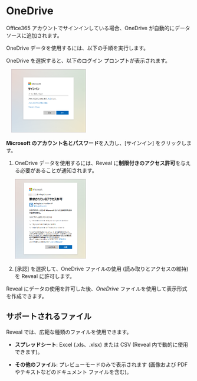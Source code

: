 # OneDrive

Office365 アカウントでサインインしている場合、OneDrive が自動的にデータ ソースに追加されます。

OneDrive データを使用するには、以下の手順を実行します。

OneDrive を選択すると、以下のログイン プロンプトが表示されます。

  　<img src="images/OneDriveLogin_All.png" alt="One Drive Login" width="40%"/>

**Microsoft のアカウント名とパスワード**を入力し、[サインイン] をクリックします。

1.  OneDrive データを使用するには、Reveal に**制限付きのアクセス許可**を与える必要があることが通知されます。

    <img src="images/limited-permissions-onedrive_all.png" alt="Limited permissions request Microsoft dialog" width="40%"/>
    

2.  [承認] を選択して、OneDrive ファイルの使用 (読み取りとアクセスの維持) を Reveal に許可します。

Reveal にデータの使用を許可した後、*OneDrive* ファイルを使用して表示形式を作成できます。

## サポートされるファイル

Reveal では、広範な種類のファイルを使用できます。

  - **スプレッドシート**: Excel (.xls、.xlsx) または CSV (Reveal 内で動的に使用できます)。

  - **その他のファイル**: プレビューモードのみで表示されます (画像および PDF やテキストなどのドキュメント ファイルを含む)。
